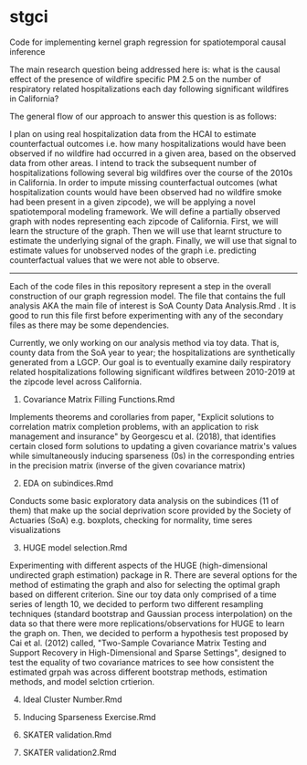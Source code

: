 # stgci
Code for implementing kernel graph regression for spatiotemporal causal inference

The main research question being addressed here is: what is the causal effect of the presence of wildfire specific PM 2.5 on the number of respiratory related hospitalizations  each day following significant wildfires in California? 

The general flow of our approach to answer this question is as follows: 

I plan on using real hospitalization data from the HCAI to estimate counterfactual outcomes i.e. how many hospitalizations would have been observed if no wildfire had occurred in a given area, based on the observed data from other areas. I intend to track the subsequent number of hospitalizations following several big wildfires over the course of the 2010s in California. In order to impute missing counterfactual outcomes (what hospitalization counts would have been observed had no wildfire smoke had been present in a given zipcode), we will be applying a novel spatiotemporal modeling framework. We will define a partially observed graph with nodes representing each zipcode of California. First, we will learn the structure of the graph. Then we will use that learnt structure to estimate the underlying signal of the graph. Finally, we will use that signal to estimate values for unobserved nodes of the graph i.e. predicting counterfactual values that we were not able to observe. 

--------------------------------------------------------------------------------------------------------------------------------------------------------------

Each of the code files in this repository represent a step in the overall construction of our graph regression model. The file that contains the full analysis AKA the main file of interest is SoA County Data Analysis.Rmd . It is good to run this file first before experimenting with any of the secondary files as there may be some dependencies. 

Currently, we only working on our analysis method via toy data. That is, county data from the SoA year to year; the hospitalizations are synthetically generated from a LGCP. Our goal is to eventually examine daily respiratory related hospitalizations following significant wildfires between 2010-2019 at the zipcode level across California.

1. Covariance Matrix Filling Functions.Rmd

Implements theorems and corollaries from paper, "Explicit solutions to correlation matrix completion problems, with an application to risk management and insurance" by Georgescu et al. (2018), that identifies certain closed form solutions to updating a given covariance matrix's values while simultaneously inducing sparseness (0s) in the corresponding entries in the precision matrix (inverse of the given covariance matrix) 

2. EDA on subindices.Rmd

Conducts some basic exploratory data analysis on the subindices (11 of them) that make up the social deprivation score provided by the Society of Actuaries (SoA) e.g. boxplots, checking for normality, time seres visualizations

3. HUGE model selection.Rmd

Experimenting with different aspects of the HUGE (high-dimensional undirected graph estimation) package in R. There are several options for the method of estimating  the graph and also for selecting the optimal graph based on different criterion. Sine our toy data only comprised of a time series of length 10, we decided to perform two different resampling techniques (standard bootstrap and Gaussian process interpolation) on the data so that there were more replications/observations for HUGE to learn the graph on. Then, we decided to perform a hypothesis test proposed by Cai et al. (2012) called, "Two-Sample Covariance Matrix Testing and Support Recovery in High-Dimensional and Sparse Settings", designed to test the equality of two covariance matrices to see how consistent the estimated grpah was across different bootstrap methods, estimation methods, and model selction crtierion. 

4. Ideal Cluster Number.Rmd

5. Inducing Sparseness Exercise.Rmd

6. SKATER validation.Rmd

7. SKATER validation2.Rmd


